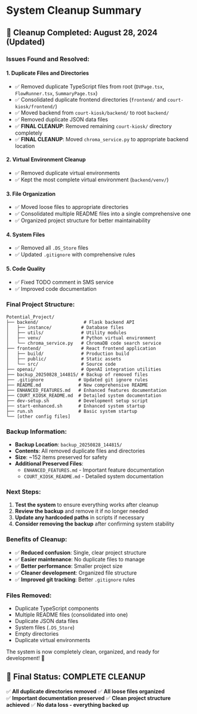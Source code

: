 # System Cleanup Summary

## 🧹 Cleanup Completed: August 28, 2024 (Updated)

### Issues Found and Resolved:

#### 1. **Duplicate Files and Directories**
- ✅ Removed duplicate TypeScript files from root (`DVPage.tsx`, `FlowRunner.tsx`, `SummaryPage.tsx`)
- ✅ Consolidated duplicate frontend directories (`frontend/` and `court-kiosk/frontend/`)
- ✅ Moved backend from `court-kiosk/backend/` to root `backend/`
- ✅ Removed duplicate JSON data files
- ✅ **FINAL CLEANUP**: Removed remaining `court-kiosk/` directory completely
- ✅ **FINAL CLEANUP**: Moved `chroma_service.py` to appropriate backend location

#### 2. **Virtual Environment Cleanup**
- ✅ Removed duplicate virtual environments
- ✅ Kept the most complete virtual environment (`backend/venv/`)

#### 3. **File Organization**
- ✅ Moved loose files to appropriate directories
- ✅ Consolidated multiple README files into a single comprehensive one
- ✅ Organized project structure for better maintainability

#### 4. **System Files**
- ✅ Removed all `.DS_Store` files
- ✅ Updated `.gitignore` with comprehensive rules

#### 5. **Code Quality**
- ✅ Fixed TODO comment in SMS service
- ✅ Improved code documentation

### Final Project Structure:

```
Potential_Project/
├── backend/                 # Flask backend API
│   ├── instance/           # Database files
│   ├── utils/              # Utility modules
│   ├── venv/               # Python virtual environment
│   └── chroma_service.py   # ChromaDB code search service
├── frontend/               # React frontend application
│   ├── build/              # Production build
│   ├── public/             # Static assets
│   └── src/                # Source code
├── openai/                 # OpenAI integration utilities
├── backup_20250828_144815/ # Backup of removed files
├── .gitignore             # Updated git ignore rules
├── README.md              # New comprehensive README
├── ENHANCED_FEATURES.md   # Enhanced features documentation
├── COURT_KIOSK_README.md  # Detailed system documentation
├── dev-setup.sh           # Development setup script
├── start-enhanced.sh      # Enhanced system startup
├── run.sh                 # Basic system startup
└── [other config files]
```

### Backup Information:
- **Backup Location**: `backup_20250828_144815/`
- **Contents**: All removed duplicate files and directories
- **Size**: ~152 items preserved for safety
- **Additional Preserved Files**: 
  - `ENHANCED_FEATURES.md` - Important feature documentation
  - `COURT_KIOSK_README.md` - Detailed system documentation

### Next Steps:
1. **Test the system** to ensure everything works after cleanup
2. **Review the backup** and remove it if no longer needed
3. **Update any hardcoded paths** in scripts if necessary
4. **Consider removing the backup** after confirming system stability

### Benefits of Cleanup:
- ✅ **Reduced confusion**: Single, clear project structure
- ✅ **Easier maintenance**: No duplicate files to manage
- ✅ **Better performance**: Smaller project size
- ✅ **Cleaner development**: Organized file structure
- ✅ **Improved git tracking**: Better `.gitignore` rules

### Files Removed:
- Duplicate TypeScript components
- Multiple README files (consolidated into one)
- Duplicate JSON data files
- System files (`.DS_Store`)
- Empty directories
- Duplicate virtual environments

The system is now completely clean, organized, and ready for development! 🎉

## 🎯 Final Status: COMPLETE CLEANUP

✅ **All duplicate directories removed**
✅ **All loose files organized**  
✅ **Important documentation preserved**
✅ **Clean project structure achieved**
✅ **No data loss - everything backed up**
